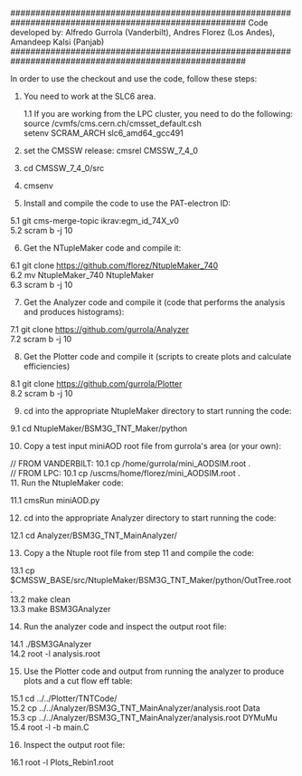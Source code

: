 #######################################################################################################
Code developed by: Alfredo Gurrola (Vanderbilt), Andres Florez (Los Andes), Amandeep Kalsi (Panjab)
#######################################################################################################

In order to use the checkout and use the code, follow these steps:

1. You need to work at the SLC6 area.

   1.1 If you are working from the LPC cluster, you need to do the following:<br>
    source /cvmfs/cms.cern.ch/cmsset_default.csh <br>
    setenv SCRAM_ARCH slc6_amd64_gcc491
   
2. set the CMSSW release: cmsrel CMSSW_7_4_0

3. cd CMSSW_7_4_0/src

4. cmsenv

5. Install and compile the code to use the PAT-electron ID:

  5.1 git cms-merge-topic ikrav:egm_id_74X_v0 <br>
  5.2 scram b -j 10

6. Get the NTupleMaker code and compile it:
  
  6.1 git clone https://github.com/florez/NtupleMaker_740 <br>
  6.2 mv NtupleMaker_740 NtupleMaker <br>
  6.3 scram b -j 10
  
7. Get the Analyzer code and compile it (code that performs the analysis and produces histograms):

  7.1 git clone https://github.com/gurrola/Analyzer <br>
  7.2 scram b -j 10

8. Get the Plotter code and compile it (scripts to create plots and calculate efficiencies)

  8.1 git clone https://github.com/gurrola/Plotter <br>
  8.2 scram b -j 10

9. cd into the appropriate NtupleMaker directory to start running the code:

  9.1 cd NtupleMaker/BSM3G_TNT_Maker/python
  
10. Copy a test input miniAOD root file from gurrola's area (or your own):

  // FROM VANDERBILT:
  10.1 cp /home/gurrola/mini_AODSIM.root . <br>
  // FROM LPC:
  10.1 cp /uscms/home/florez/mini_AODSIM.root . <br> 
11. Run the NtupleMaker code:

  11.1 cmsRun miniAOD.py <br>
  
12. cd into the appropriate Analyzer directory to start running the code:

  12.1 cd Analyzer/BSM3G_TNT_MainAnalyzer/

13. Copy a the Ntuple root file from step 11 and compile the code:

  13.1 cp $CMSSW_BASE/src/NtupleMaker/BSM3G_TNT_Maker/python/OutTree.root . <br>
  13.2 make clean <br>
  13.3 make BSM3GAnalyzer
  
14. Run the analyzer code and inspect the output root file:

  14.1 ./BSM3GAnalyzer <br>
  14.2 root -l analysis.root
  
15. Use the Plotter code and output from running the analyzer to produce plots and a cut flow eff table:

  15.1 cd ../../Plotter/TNTCode/ <br>
  15.2 cp ../../Analyzer/BSM3G_TNT_MainAnalyzer/analysis.root Data <br>
  15.3 cp ../../Analyzer/BSM3G_TNT_MainAnalyzer/analysis.root DYMuMu <br>
  15.4 root -l -b main.C

16. Inspect the output root file:

  16.1 root -l Plots_Rebin1.root

